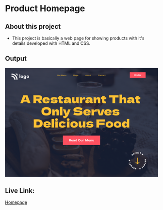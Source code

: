 # Product Homepage


## About this project
 - This project is basically a web page for showing products with it's details developed with HTML and CSS.

 ## Output 

![Output Image](./Output_Thumbnail.png)

## Live Link:
[Homepage](hhttps://htmlcssproject-04.netlify.app/)